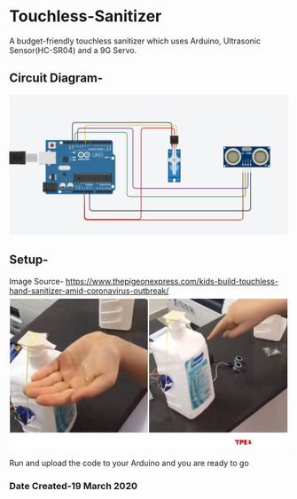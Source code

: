 # Touchless-Sanitizer

A budget-friendly touchless sanitizer which uses Arduino, Ultrasonic Sensor(HC-SR04) and a 9G Servo.

## Circuit Diagram-
<img src="https://github.com/adimehta03/Touchless-Sanitizer/blob/master/sanitizerbin.png" />

## Setup-
Image Source- https://www.thepigeonexpress.com/kids-build-touchless-hand-sanitizer-amid-coronavirus-outbreak/
<img src="https://github.com/adimehta03/Touchless-Sanitizer/blob/master/setup.jpg" />

Run and upload the code to your Arduino and you are ready to go

### Date Created-19 March 2020
